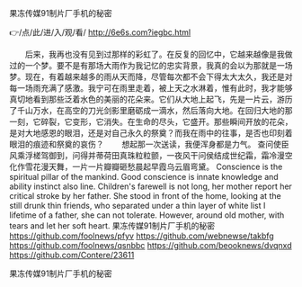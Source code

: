 
果冻传媒91制片厂手机的秘密




👉/点/此/进/入/观/看/ http://6e6s.com?iegbc.html




　　后来，我再也没有见到过那样的彩虹了。在反复的回忆中，它越来越像是我做过的一个梦。要不是有那场大雨作为我记忆的忠实背景，我真的会以为那就是一场梦。现在，有着越来越多的雨从天而降，尽管每次都不会下得太大太久，我还是对每一场雨充满了感激。我宁可在雨里走着，被上天之水淋着，惟有此时，我才能够真切地看到那些泛着水色的美丽的花朵来。它们从大地上起飞，先是一片云，游历了千山万水，在高空的刀光剑影里磨砺成一滴水，然后落向大地。在回归大地的那一刻，它碎裂，它变形，它消失。在生命的尽头，它盛开。那些瞬间开放的花朵，是对大地感恩的眼泪，还是对自己永久的祭奠？而我在雨中的往事，是否也印刻着眼泪的痕迹和祭奠的哀伤？
　　想起那一次送读，我便浑身都是力气。
查问使臣风乘浮槎驾御到，问得并蒂荷田真珠粒粒颤，一夜风干问侯结成世纪霜，霜冷漫空化作雪花漫天舞，一片一片瓣瓣砸愁晨起早霞乌云眉弯黛。
Conscience is the spiritual pillar of the mankind.
Good conscience is innate knowledge and ability instinct also line.
Children's farewell is not long, her mother report her critical stroke by her father.
She stood in front of the home, looking at the still drunk thin friends, who separated under a thin layer of white list I lifetime of a father, she can not tolerate.
However, around old mother, with tears and let her soft heart.
果冻传媒91制片厂手机的秘密 https://github.com/foolnews/pfyv
https://github.com/webnewse/takbfg
https://github.com/foolnews/qsnbbc
https://github.com/beooknews/dvqnxd
https://github.com/Contere/23611





果冻传媒91制片厂手机的秘密
